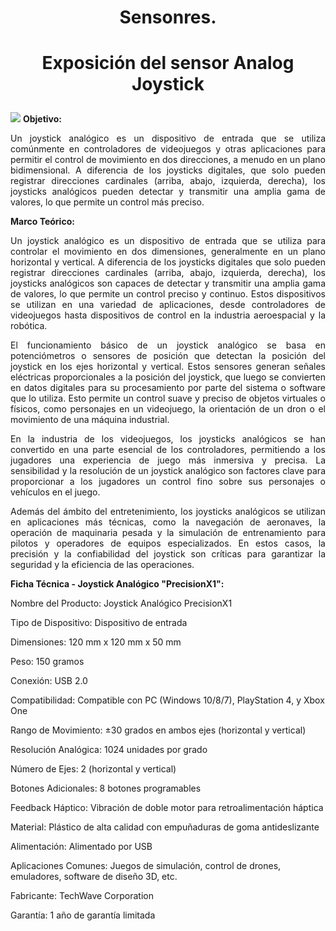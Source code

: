 # <p align="center">Sensonres.</p>
# <p align="center"> Exposición del sensor Analog Joystick </p>
![](https://www.electronicwings.com/storage/PlatformSection/TopicContent/123/icon/Analog%20Joystick(0).jpg)
**Objetivo:** </p>
<div align="justify">
Un joystick analógico es un dispositivo de entrada que se utiliza comúnmente en controladores de videojuegos y otras aplicaciones para permitir el control de movimiento en dos direcciones, a menudo en un plano bidimensional. A diferencia de los joysticks digitales, que solo pueden registrar direcciones cardinales (arriba, abajo, izquierda, derecha), los joysticks analógicos pueden detectar y transmitir una amplia gama de valores, lo que permite un control más preciso.
</div></p>

**Marco Teórico:** </p>
<div align="justify">
Un joystick analógico es un dispositivo de entrada que se utiliza para controlar el movimiento en dos dimensiones, generalmente en un plano horizontal y vertical. A diferencia de los joysticks digitales que solo pueden registrar direcciones cardinales (arriba, abajo, izquierda, derecha), los joysticks analógicos son capaces de detectar y transmitir una amplia gama de valores, lo que permite un control preciso y continuo. Estos dispositivos se utilizan en una variedad de aplicaciones, desde controladores de videojuegos hasta dispositivos de control en la industria aeroespacial y la robótica.

El funcionamiento básico de un joystick analógico se basa en potenciómetros o sensores de posición que detectan la posición del joystick en los ejes horizontal y vertical. Estos sensores generan señales eléctricas proporcionales a la posición del joystick, que luego se convierten en datos digitales para su procesamiento por parte del sistema o software que lo utiliza. Esto permite un control suave y preciso de objetos virtuales o físicos, como personajes en un videojuego, la orientación de un dron o el movimiento de una máquina industrial.

En la industria de los videojuegos, los joysticks analógicos se han convertido en una parte esencial de los controladores, permitiendo a los jugadores una experiencia de juego más inmersiva y precisa. La sensibilidad y la resolución de un joystick analógico son factores clave para proporcionar a los jugadores un control fino sobre sus personajes o vehículos en el juego.

Además del ámbito del entretenimiento, los joysticks analógicos se utilizan en aplicaciones más técnicas, como la navegación de aeronaves, la operación de maquinaria pesada y la simulación de entrenamiento para pilotos y operadores de equipos especializados. En estos casos, la precisión y la confiabilidad del joystick son críticas para garantizar la seguridad y la eficiencia de las operaciones.
</div></p>

**Ficha Técnica - Joystick Analógico "PrecisionX1":** </p>
Nombre del Producto: Joystick Analógico PrecisionX1 </p>
Tipo de Dispositivo: Dispositivo de entrada </p>
Dimensiones: 120 mm x 120 mm x 50 mm </p>
Peso: 150 gramos </p>
Conexión: USB 2.0 </p>
Compatibilidad: Compatible con PC (Windows 10/8/7), PlayStation 4, y Xbox One </p>
Rango de Movimiento: ±30 grados en ambos ejes (horizontal y vertical) </p>
Resolución Analógica: 1024 unidades por grado </p>
Número de Ejes: 2 (horizontal y vertical) </p>
Botones Adicionales: 8 botones programables </p>
Feedback Háptico: Vibración de doble motor para retroalimentación háptica </p>
Material: Plástico de alta calidad con empuñaduras de goma antideslizante </p>
Alimentación: Alimentado por USB </p>
Aplicaciones Comunes: Juegos de simulación, control de drones, emuladores, software de diseño 3D, etc. </p>
Fabricante: TechWave Corporation </p>
Garantía: 1 año de garantía limitada </p>

